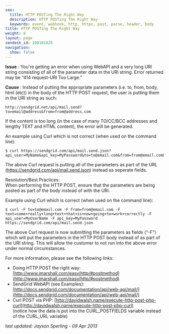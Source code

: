 ```yaml
---
seo:
  title: HTTP POSTing The Right Way
  description: HTTP POSTing The Right Way
  keywords: event, webhook, http, https, post, parse, header, body
title: HTTP POSTing The Right Way
weight: 0
layout: page
zendesk_id: 200181828
navigation:
  show: false
---
```


 **Issue** : You're getting an error when using WebAPI and a very long URI string consisting of all of the parameter data in the URI string. Error returned may be “414 request-URI Too Large.”

**Cause** : Instead of putting the appropriate parameters (i.e. to, from, body, html (etc)) in the body of the HTTP POST request, the user is putting them in the URI string as such:

    http://sendgrid.net/api/mail.send?to=email@address&from=from@address.com

If the content is too long (in the case of many TO/CC/BCC addresses and lengthy TEXT and HTML content), the error will be generated.

An example using Curl which is not correct (when used on the command line):

    $ curl https://sendgrid.com/api/mail.send.json?api_user=MyName&api_key=MyPassword&to=to@email.com&from=from@email.com&text=some+really+long+text+also+notice+how+this+is+all+part+of+the+mail.send.json+URI

The above Curl request is putting all of the parameters as part of the URL (https://sendgrid.com/api/mail.send.json) instead as seperate fields.

Resolution/Best Practices:   
When performing the HTTP POST, ensure that the parameters are being posted as part of the body instead of with the URI.

Example using Curl which is correct (when used on the command line):

    $ curl -F to=to@email.com -F from=from@email.com -F text=some+really+long+text+that+is+now+going+to+work+correctly -F api_user=MyUserName -F api_key=MyPassword https://sendgrid.com/api/mail.send.json

The above Curl request is now submitting the parameters as fields (“-F”) which will put the parameters in the HTTP POST body instead of as part of the URI string. This will allow the customer to not run into the above error under normal circumstances.

For more information, please see the following links:

- Doing HTTP POST the right way: [http://www.jmarshall.com/easy/http/#postmethod](http://www.jmarshall.com/easy/http/#postmethod)
- SendGrid WebAPI (see Examples): [http://docs.sendgrid.com/documentation/api/web-api/mail/](http://docs.sendgrid.com/documentation/api/web-api/mail/)
- Curl POST via PHP: [http://davidwalsh.name/execute-http-post-php-curl](http://davidwalsh.name/execute-http-post-php-curl)   
(notice how the data is put into the CURL\_POSTFIELDS variable instead of the CURL\_URL variable)

 

_last updated: Jayson Sperling - 09 Apr 2013_
